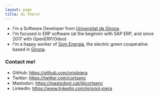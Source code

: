 ```yaml
---
layout: page
title: Hi there!
---
```


*  I'm a Software Developer from [Universitat de Girona](https://www.udg.edu).
*  I'm focused in ERP software (at the beginnin with SAP ERP, and since 2017 with OpenERP/Odoo)
*  I'm a happy worker of [Som Energia](https://www.somenergia.coop), the electric green cooperative based in [Girona](https://en.wikipedia.org/wiki/Girona).



### Contact me!
* GitHub: <a href="https://github.com/oriolpiera" target="_blank">https://github.com/oriolpiera</a>
* Twitter: <a href="https://twitter.com/cortsenc" target="_blank">https://twitter.com/cortsenc</a>
* Mastodon: <a rel="me" href="https://mastodont.cat/@cortsenc">https://mastodont.cat/@cortsenc</a>
* LinkedIn: <a href="https://www.linkedin.com/in/oriol-piera" target="_blank">https://www.linkedin.com/in/oriol-piera</a>
